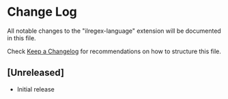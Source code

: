 # Change Log
All notable changes to the "ilregex-language" extension will be documented in this file.

Check [Keep a Changelog](http://keepachangelog.com/) for recommendations on how to structure this file.

## [Unreleased]
- Initial release
